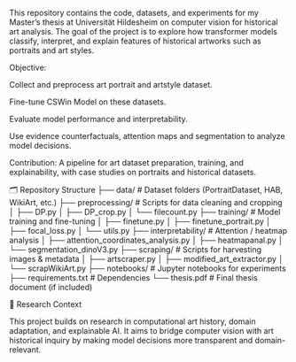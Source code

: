 This repository contains the code, datasets, and experiments for my Master’s thesis at Universität Hildesheim on computer vision for historical art analysis.
The goal of the project is to explore how transformer models classify, interpret, and explain features of historical artworks such as portraits and art styles.

Objective:

Collect and preprocess art portrait and artstyle dataset.

Fine-tune CSWin Model on these datasets.

Evaluate model performance and interpretability.

Use evidence counterfactuals, attention maps and segmentation to analyze model decisions.

Contribution: A pipeline for art dataset preparation, training, and explainability, with case studies on portraits and historical datasets.

🗂 Repository Structure
├── data/                         # Dataset folders (PortraitDataset, HAB, WikiArt, etc.)
├── preprocessing/                # Scripts for data cleaning and cropping
│   ├── DP.py
│   ├── DP_crop.py
│   └── filecount.py
├── training/                     # Model training and fine-tuning
│   ├── finetune.py
│   ├── finetune_portrait.py
│   ├── focal_loss.py
│   └── utils.py
├── interpretability/             # Attention / heatmap analysis
│   ├── attention_coordinates_analysis.py
│   ├── heatmapanal.py
│   └── segmentation_dinoV3.py
├── scraping/                     # Scripts for harvesting images & metadata
│   ├── artscraper.py
│   ├── modified_art_extractor.py
│   └── scrapWikiArt.py
├── notebooks/                    # Jupyter notebooks for experiments
├── requirements.txt              # Dependencies
└── thesis.pdf                    # Final thesis document (if included)

🔬 Research Context

This project builds on research in computational art history, domain adaptation, and explainable AI.
It aims to bridge computer vision with art historical inquiry by making model decisions more transparent and domain-relevant.
